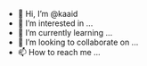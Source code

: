 - 👋 Hi, I’m @kaaid
- 👀 I’m interested in ...
- 🌱 I’m currently learning ...
- 💞️ I’m looking to collaborate on ...
- 📫 How to reach me ...

<!---
kaaid/kaaid is a ✨ special ✨ repository because its `README.md` (this file) appears on your GitHub profile.
You can click the Preview link to take a look at your changes.
--->
